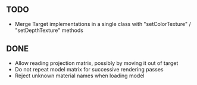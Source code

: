 TODO
----

- Merge Target implementations in a single class with "setColorTexture" / "setDepthTexture" methods

DONE
----

- Allow reading projection matrix, possibly by moving it out of target
- Do not repeat model matrix for successive rendering passes
- Reject unknown material names when loading model
